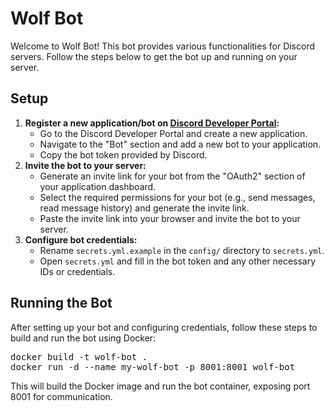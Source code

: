 <h1>Wolf Bot</h1>

<p>Welcome to Wolf Bot! This bot provides various functionalities for Discord servers. Follow the steps below to get the bot up and running on your server.</p>

<h2>Setup</h2>

<ol>
    <li><strong>Register a new application/bot on <a href="https://discord.com/developers/applications">Discord Developer Portal</a>:</strong>
        <ul>
            <li>Go to the Discord Developer Portal and create a new application.</li>
            <li>Navigate to the "Bot" section and add a new bot to your application.</li>
            <li>Copy the bot token provided by Discord.</li>
        </ul>
    </li>
    <li><strong>Invite the bot to your server:</strong>
        <ul>
            <li>Generate an invite link for your bot from the "OAuth2" section of your application dashboard.</li>
            <li>Select the required permissions for your bot (e.g., send messages, read message history) and generate the invite link.</li>
            <li>Paste the invite link into your browser and invite the bot to your server.</li>
        </ul>
    </li>
    <li><strong>Configure bot credentials:</strong>
        <ul>
            <li>Rename <code>secrets.yml.example</code> in the <code>config/</code> directory to <code>secrets.yml</code>.</li>
            <li>Open <code>secrets.yml</code> and fill in the bot token and any other necessary IDs or credentials.</li>
        </ul>
    </li>
</ol>

<h2>Running the Bot</h2>

<p>After setting up your bot and configuring credentials, follow these steps to build and run the bot using Docker:</p>

<pre>
docker build -t wolf-bot .
docker run -d --name my-wolf-bot -p 8001:8001 wolf-bot
</pre>

<p>This will build the Docker image and run the bot container, exposing port 8001 for communication.</p>

</body>
</html>
